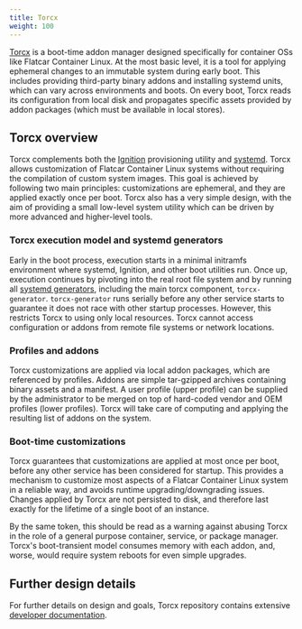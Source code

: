 ```yaml
---
title: Torcx
weight: 100
---
```


[Torcx][gh-torcx] is a boot-time addon manager designed specifically for container OSs like Flatcar Container Linux. At the most basic level, it is a tool for applying ephemeral changes to an immutable system during early boot. This includes providing third-party binary addons and installing systemd units, which can vary across environments and boots. On every boot, Torcx reads its configuration from local disk and propagates specific assets provided by addon packages (which must be available in local stores).

## Torcx overview

Torcx complements both the [Ignition][ignition] provisioning utility and [systemd][systemd]. Torcx allows customization of Flatcar Container Linux systems without requiring the compilation of custom system images. This goal is achieved by following two main principles: customizations are ephemeral, and they are applied exactly once per boot. Torcx also has a very simple design, with the aim of providing a small low-level system utility which can be driven by more advanced and higher-level tools.

### Torcx execution model and systemd generators

Early in the boot process, execution starts in a minimal initramfs environment where systemd, Ignition, and other boot utilities run. Once up, execution continues by pivoting into the real root file system and by running all [systemd generators][systemd-generator], including the main torcx component, `torcx-generator`.
`torcx-generator` runs serially before any other service starts to guarantee it does not race with other startup processes. However, this restricts Torcx to using only local resources. Torcx cannot access configuration or addons from remote file systems or network locations.

### Profiles and addons

Torcx customizations are applied via local addon packages, which are referenced by profiles. Addons are simple tar-gzipped archives containing binary assets and a manifest. A user profile (upper profile) can be supplied by the administrator to be merged on top of hard-coded vendor and OEM profiles (lower profiles). Torcx will take care of computing and applying the resulting list of addons on the system.

### Boot-time customizations

Torcx guarantees that customizations are applied at most once per boot, before any other service has been considered for startup. This provides a mechanism to customize most aspects of a Flatcar Container Linux system in a reliable way, and avoids runtime upgrading/downgrading issues. Changes applied by Torcx are not persisted to disk, and therefore last exactly for the lifetime of a single boot of an instance.

By the same token, this should be read as a warning against abusing Torcx in the role of a general purpose container, service, or package manager. Torcx's boot-transient model consumes memory with each addon, and, worse, would require system reboots for even simple upgrades.

## Further design details

For further details on design and goals, Torcx repository contains extensive [developer documentation][devdocs].

[gh-torcx]: https://github.com/flatcar-linux/torcx
[ignition]: https://docs.flatcar-linux.org/ignition/what-is-ignition/
[systemd]: https://www.freedesktop.org/wiki/Software/systemd/
[systemd-generator]: http://www.freedesktop.org/software/systemd/man/systemd.generator.html
[devdocs]: https://github.com/flatcar-linux/torcx/blob/master/Documentation
